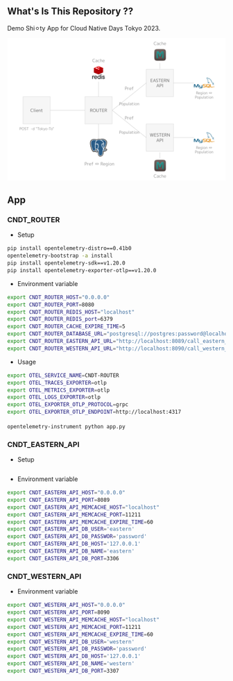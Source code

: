 ## What's Is This Repository ??
Demo Shi⚪︎ty App for Cloud Native Days Tokyo 2023.

![](img/demo-app.png)

## App

### CNDT_ROUTER
- Setup
```sh
pip install opentelemetry-distro==0.41b0
opentelemetry-bootstrap -a install
pip install opentelemetry-sdk==v1.20.0
pip install opentelemetry-exporter-otlp==v1.20.0
```

- Environment variable
```sh
export CNDT_ROUTER_HOST="0.0.0.0"
export CNDT_ROUTER_PORT=8080
export CNDT_ROUTER_REDIS_HOST="localhost"
export CNDT_ROUTER_REDIS_port=6379
export CNDT_ROUTER_CACHE_EXPIRE_TIME=5
export CNDT_ROUTER_DATABASE_URL="postgresql://postgres:password@localhost/postgres"
export CNDT_ROUTER_EASTERN_API_URL="http://localhost:8089/call_eastern_api"
export CNDT_ROUTER_WESTERN_API_URL="http://localhost:8090/call_western_api"
```

- Usage
```sh
export OTEL_SERVICE_NAME=CNDT-ROUTER
export OTEL_TRACES_EXPORTER=otlp
export OTEL_METRICS_EXPORTER=otlp
export OTEL_LOGS_EXPORTER=otlp
export OTEL_EXPORTER_OTLP_PROTOCOL=grpc
export OTEL_EXPORTER_OTLP_ENDPOINT=http://localhost:4317

opentelemetry-instrument python app.py
```

### CNDT_EASTERN_API
- Setup
```sh

```

- Environment variable
```sh
export CNDT_EASTERN_API_HOST="0.0.0.0"
export CNDT_EASTERN_API_PORT=8089
export CNDT_EASTERN_API_MEMCACHE_HOST="localhost"
export CNDT_EASTERN_API_MEMCACHE_PORT=11211
export CNDT_EASTERN_API_MEMCACHE_EXPIRE_TIME=60
export CNDT_EASTERN_API_DB_USER='eastern'
export CNDT_EASTERN_API_DB_PASSWOR='password'
export CNDT_EASTERN_API_DB_HOST='127.0.0.1'
export CNDT_EASTERN_API_DB_NAME='eastern'
export CNDT_EASTERN_API_DB_PORT=3306
```

### CNDT_WESTERN_API

- Environment variable
```sh
export CNDT_WESTERN_API_HOST="0.0.0.0"
export CNDT_WESTERN_API_PORT=8090
export CNDT_WESTERN_API_MEMCACHE_HOST="localhost"
export CNDT_WESTERN_API_MEMCACHE_PORT=11211
export CNDT_WESTERN_API_MEMCACHE_EXPIRE_TIME=60
export CNDT_WESTERN_API_DB_USER='western'
export CNDT_WESTERN_API_DB_PASSWOR='password'
export CNDT_WESTERN_API_DB_HOST='127.0.0.1'
export CNDT_WESTERN_API_DB_NAME='western'
export CNDT_WESTERN_API_DB_PORT=3307
```